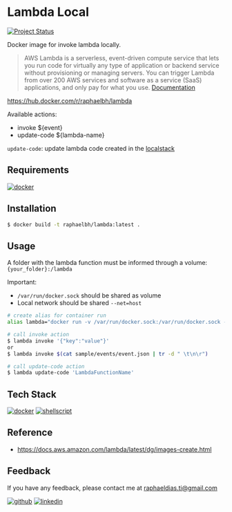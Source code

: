 # Lambda Local

[![Project Status](https://img.shields.io/static/v1?label=project%20status&message=complete&color=success&style=flat-square)](#)

Docker image for invoke lambda locally.

> AWS Lambda is a serverless, event-driven compute service that lets you run code for virtually any type of application or backend service without provisioning or managing servers. You can trigger Lambda from over 200 AWS services and software as a service (SaaS) applications, and only pay for what you use. [Documentation](https://aws.amazon.com/lambda)

https://hub.docker.com/r/raphaelbh/lambda


Available actions:
- invoke ${event}
- update-code ${lambda-name}


`update-code`: update lambda code created in the [localstack](https://localstack.cloud/)


## Requirements

[![docker](https://img.shields.io/badge/Docker-2CA5E0?style=for-the-badge&logo=docker&logoColor=white)](https://www.docker.com/)

## Installation

```bash
$ docker build -t raphaelbh/lambda:latest .
```

## Usage

A folder with the lambda function must be informed through a volume:
`{your_folder}:/lambda`

Important:
- `/var/run/docker.sock` should be shared as volume
- Local network should be shared `--net=host`

```bash
# create alias for container run
alias lambda="docker run -v /var/run/docker.sock:/var/run/docker.sock -v $(pwd)/sample/lambda:/lambda --net=host raphaelbh/lambda"
```

```bash
# call invoke action
$ lambda invoke '{"key":"value"}'
or
$ lambda invoke $(cat sample/events/event.json | tr -d " \t\n\r")
```

```bash
# call update-code action
$ lambda update-code 'LambdaFunctionName'
```


## Tech Stack

[![docker](https://img.shields.io/badge/Docker-2CA5E0?style=for-the-badge&logo=docker&logoColor=white)](https://www.docker.com/)
[![shellscript](https://img.shields.io/badge/Shell_Script-121011?style=for-the-badge&logo=gnu-bash&logoColor=white)](https://www.shellscript.sh/)

## Reference

- https://docs.aws.amazon.com/lambda/latest/dg/images-create.html

## Feedback

If you have any feedback, please contact me at raphaeldias.ti@gmail.com

[![github](https://img.shields.io/badge/GitHub-100000?style=for-the-badge&logo=github&logoColor=white)](https://github.com/raphaelbh)
[![linkedin](https://img.shields.io/badge/LinkedIn-0077B5?style=for-the-badge&logo=linkedin&logoColor=white)](https://www.linkedin.com/in/raphaelbh/)
